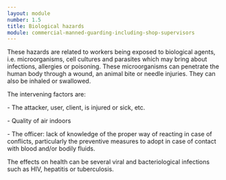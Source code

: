 ```yaml
---
layout: module
number: 1.5
title: Biological hazards
module: commercial-manned-guarding-including-shop-supervisors
---
```

These hazards are related to workers being exposed to biological agents, i.e.
microorganisms, cell cultures and parasites which may bring about infections,
allergies or poisoning. These microorganisms can penetrate the human body
through a wound, an animal bite or needle injuries. They can also be inhaled
or swallowed.

The intervening factors are:

\- The attacker, user, client, is injured or sick, etc.

\- Quality of air indoors

\- The officer: lack of knowledge of the proper way of reacting in case of
conflicts, particularly the preventive measures to adopt in case of contact
with blood and/or bodily fluids.

The effects on health can be several viral and bacteriological infections such
as HIV, hepatitis or tuberculosis.


